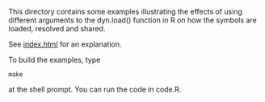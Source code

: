 This directory contains some examples illustrating the effects of
using different arguments to the dyn.load() function in R on how the
symbols are loaded, resolved and shared.

See [index.html](index.html) for an explanation.

To build the examples, type
```shell
make
```
at the shell prompt.
You can run the code in code.R.






